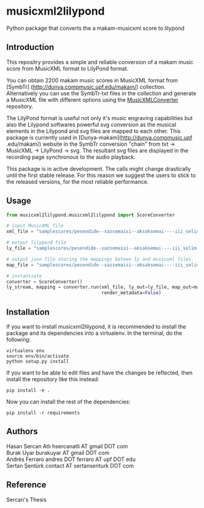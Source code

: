 musicxml2lilypond
===========
Python package that converts the a makam-musicxml score to lilypond

Introduction
------------
This repositry provides a simple and reliable conversion of a
makam music score from MusicXML format to LilyPond format.

You can obtain 2200 makam music scores in MusicXML format from [SymbTr]
(http://dunya.compmusic.upf.edu/makam/) collection. Alternatively you can
use the SymbTr-txt files in the collection and generate a MusicXML file with
different options using the
[MusicXMLConverter](https://github.com/burakuyar/MusicXMLConverter) repository.

The LilyPond format is useful not only it's music engraving capabilities
but also the Lilypond softwares powerful svg conversion as the musical
elements in the Lilypond and svg files are mapped to each other. This
package is currently used in [Dunya-makam](http://dunya.compmusic.upf
.edu/makam/) website in the SymbTr conversion "chain" from txt -> MusicXML
-> LilyPond -> svg. The resultant svg files are displayed in the recording
page synchronous to the audio playback.

This package is in active development. The calls might change drastically
until the first stable release. For this reason we suggest the users to
stick to the released versions, for the most reliable performance.

Usage
------

```python
from musicxml2lilypond.musicxml2lilypond import ScoreConverter

# input MusicXML file
xml_file = "samplescores/pesendide--sazsemaisi--aksaksemai----iii_selim.xml"

# output lilypond file
ly_file = "samplescores/pesendide--sazsemaisi--aksaksemai----iii_selim.ly"

# output json file storing the mappings beteen ly and musicxml files.
map_file = "samplescores/pesendide--sazsemaisi--aksaksemai----iii_selim.json"

# instantiate
converter = ScoreConverter()
ly_stream, mapping = converter.run(xml_file, ly_out=ly_file, map_out=map_file,
                                   render_metadata=False)
```

Installation
-------------

If you want to install musicxml2lilypond, it is recommended to install the package and its dependencies into a virtualenv. In the terminal, do the following:

    virtualenv env
    source env/bin/activate
    python setup.py install

If you want to be able to edit files and have the changes be reflected, then
install the repository like this instead:

    pip install -e .

Now you can install the rest of the dependencies:

    pip install -r requirements

Authors
-------
Hasan Sercan Atlı	hsercanatli AT gmail DOT com  
Burak Uyar	burakuyar AT gmail DOT com  
Andrés Ferraro	andres DOT ferraro AT upf DOT edu  
Sertan Şentürk	contact AT sertansenturk DOT com  

Reference
-------
Sercan's Thesis
